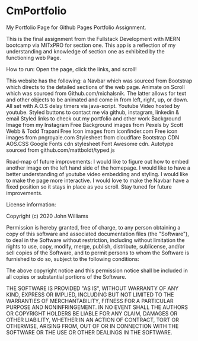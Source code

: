 # CmPortfolio
My Portfolio Page for Github Pages Portfolio Assignment.

This is the final assignment from the Fullstack Development with MERN bootcamp via MITxPRO for section one. This app is a reflection of my understanding and knowledge of  section one as exhibited by the functioning web Page. 

How to run: 
Open the page, click the links, and scroll!


This website has the following:
a Navbar which was sourced from Bootstrap which directs to the detailed sections of the web page.
Animate on Scroll which was sourced from Github.com/michalsnik.
The latter allows for text and other objects to be animated and come in from left, right, up, or down. All set with A.O.S delay timers via java-script.
Youtube Video hosted by youtube.
Styled buttons to contact me via github, instagram, linkedin & email
Styled links to check out my portfolio and other work
Background Image from my Instagram
Free Background images from Pexels by Scott Webb & Todd Trapani
Free Icon images from iconfinder.com
Free icon images from pngroyale.com
Stylesheet from cloudflare
Bootstrap CDN
AOS.CSS
Google Fonts cdn stylesheet
Font Awesome cdn.
Autotype sourced from github.com/mattboldt/typed.js

 
Road-map of future improvements:
I would like to figure out how to embed another image on the left hand side of the homepage.
I would like to have a better understanding of youtube video embedding and styling.
I would like to make the page more interactive.
I would love to make the Navbar have a fixed position so it stays in place as you scroll.
Stay tuned for future improvements.


License information:

Copyright (c) 2020 John Williams

Permission is hereby granted, free of charge, to any person obtaining a copy
of this software and associated documentation files (the "Software"), to deal
in the Software without restriction, including without limitation the rights
to use, copy, modify, merge, publish, distribute, sublicense, and/or sell
copies of the Software, and to permit persons to whom the Software is
furnished to do so, subject to the following conditions:

The above copyright notice and this permission notice shall be included in all
copies or substantial portions of the Software.

THE SOFTWARE IS PROVIDED "AS IS", WITHOUT WARRANTY OF ANY KIND, EXPRESS OR
IMPLIED, INCLUDING BUT NOT LIMITED TO THE WARRANTIES OF MERCHANTABILITY,
FITNESS FOR A PARTICULAR PURPOSE AND NONINFRINGEMENT. IN NO EVENT SHALL THE
AUTHORS OR COPYRIGHT HOLDERS BE LIABLE FOR ANY CLAIM, DAMAGES OR OTHER
LIABILITY, WHETHER IN AN ACTION OF CONTRACT, TORT OR OTHERWISE, ARISING FROM,
OUT OF OR IN CONNECTION WITH THE SOFTWARE OR THE USE OR OTHER DEALINGS IN THE
SOFTWARE. 
